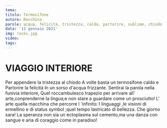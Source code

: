 ```yaml
---
tema:
titolo: Termosifone
autore: Rocchina
parole: acqua, felicità, tristezza, caldo, partorire, sublime, chiodo
data: '13 gennaio 2021'
img: rocks.jpg
video: 
tags: 
---
```

# VIAGGIO INTERIORE  
Per appendere la tristezza al chiodo 
A volte basta un termosifone caldo e 
Partorire la felicità 
In un  sorso d'acqua frizzante. 
Sentirai la parola nella funivia interiore,
Quel roccambulesco trapezio per arrivare all' arte,conprenderne la lingua;e non  stare a guardare come un prosciutto!
L' arte quella macchina  che percorre l 'infinito:
I linguaggi  ,le visioni di ermellino e di status symbol ;quel tempo lastricato di bellezza. 
Che giorno sara!
La speranza non sia un ectoplasma sul cemento,ma una danza con sangue e aria di coraggio come in paradiso!
